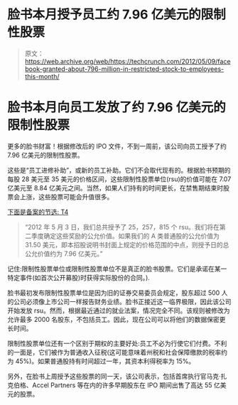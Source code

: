 # 脸书本月授予员工约 7.96 亿美元的限制性股票

> 原文：<https://web.archive.org/web/https://techcrunch.com/2012/05/09/facebook-granted-about-796-million-in-restricted-stock-to-employees-this-month/>

# 脸书本月向员工发放了约 7.96 亿美元的限制性股票

更多的脸书财富！根据修改后的 IPO 文件，不到一周前，该公司向员工授予了约 7.96 亿美元的限制性股票。

这些是“员工进修补助”，或新的员工补助。它们不会取代现有的。根据脸书预期的每股 28 美元至 35 美元的价格区间，这些限制性股票单位(rsu)的价值可能在 7.07 亿美元至 8.84 亿美元之间。当然，如果人们持有的时间更长，在禁售期结束时股票会上涨，这些股票可能会升值很多。

[下面是备案的节选:
T4](https://web.archive.org/web/20221005133259/http://www.sec.gov/Archives/edgar/data/1326801/000119312512222368/d287954ds1a.htm)

> “2012 年 5 月 3 日，我们总共授予了 25，257，815 个 rsu。我们将在第二季度确定这些奖励的公允价值。如果我们的 A 类普通股的公允价值为 31.50 美元，即本招股说明书封面上规定的价格范围的中点，则授予日的总公允价值约为 7.96 亿美元。”

记住:限制性股票单位或限制性股票单位不是真正的脸书股票。它们是承诺在某一特定事件(如首次公开募股)时获得实际股份的合同。).

脸书最初发布限制性股票单位是因为旧的证券交易委员会规定，股东超过 500 人的公司必须像上市公司一样报告财务业绩。脸书正接近这一临界极限，因此该公司开始发放 rsu。然而，根据最近通过的就业法案，情况完全不同。该规则被修改为允许最多 2000 名股东，不包括员工。因此，现在公司可以将他们的数据保密更长时间。

限制性股票单位还有一个区别于期权的主要好处:员工不必为行使它们付费。不利的一面是，它们被作为普通收入征税(这可能意味着州税和社会保障缴款的税率约为 45%)。如果普通股持有时间超过一年，其资本利得税率为 15%。

另外，在脸书上周授予这些股票的同一天，该公司表示，包括首席执行官马克·扎克伯格、Accel Partners 等在内的许多早期股东在 IPO 期间出售了高达 55 亿美元的股票。